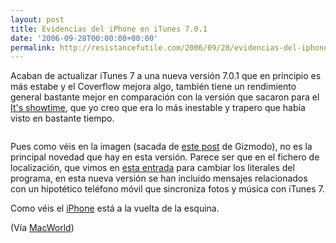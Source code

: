 ```yaml
---
layout: post
title: Evidencias del iPhone en iTunes 7.0.1
date: '2006-09-28T00:00:00+00:00'
permalink: http://resistancefutile.com/2006/09/28/evidencias-del-iphone-en-itunes-701/
---
```

Acaban de actualizar iTunes 7 a una nueva versión 7.0.1 que en principio es más estabe y el Coverflow mejora algo, también tiene un rendimiento general bastante mejor en comparación con la versión que sacaron para el <a href="http://resistancefutile.blogspot.com/2006/09/apple-renueva-gama-ipod-y-presenta-itv.html">It's showtime</a>, que yo creo que era lo más inestable y trapero que había visto en bastante tiempo.

<a href="http://www.gizmodo.com/gadgets/cellphones/itunes-701-has-buttloads-of-mobile-phone-mentions-203780.php"><img style="display:block; margin:0px auto 10px; text-align:center;cursor:pointer; cursor:hand;" src="http://photos1.blogger.com/blogger2/4553/2422/1600/itunesstrings.png" border="0" alt="" /></a>

Pues como véis en la imagen (sacada de <a href="http://www.gizmodo.com/gadgets/cellphones/itunes-701-has-buttloads-of-mobile-phone-mentions-203780.php">este post</a> de Gizmodo), no es la principal novedad que hay en esta versión. Parece ser que en el fichero de localización, que vimos en <a href="http://resistancefutile.blogspot.com/2006/09/quita-las-maysculas-en-la-lista-de.html">esta entrada</a> para cambiar los literales del programa, en esta nueva versión se han incluido mensajes relacionados con un hipotético teléfono móvil que sincroniza fotos y  música con iTunes 7.

Como véis el <a href="http://resistancefutile.blogspot.com/2006/09/posible-acuerdo-apple-cingular-para.html">iPhone</a> está a la vuelta de la esquina.


(Vía <a href="http://www.macworld.co.uk/news/index.cfm?RSS&NewsID=15999">MacWorld</a>)
